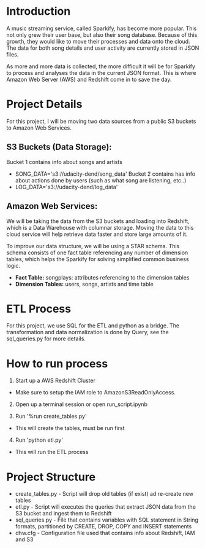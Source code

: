 # Introduction
A music streaming service, called Sparkify, has become more popular. This not only grew their user base, but also their song database. Because of this growth, they would like to move their processes and data onto the cloud. The data for both song details and user activity are currently stored in JSON files.

As more and more data is collected, the more difficult it will be for Sparkify to process and analyses the data in the current JSON format. This is where Amazon Web Server (AWS) and Redshift come in to save the day.

# Project Details
For this project, I will be moving two data sources from a public S3 buckets to Amazon Web Services.

## S3 Buckets (Data Storage):
Bucket 1 contains info about songs and artists
- SONG_DATA='s3://udacity-dend/song_data'
Bucket 2 contains has info about actions done by users (such as what song are listening, etc..)
- LOG_DATA='s3://udacity-dend/log_data'

## Amazon Web Services:
We will be taking the data from the S3 buckets and loading into Redshift, which is a Data Warehouse with columnar storage. Moving the data to this cloud service will help retrieve data faster and store large amounts of it.

To improve our data structure, we will be using a STAR schema. This schema consists of one fact table referencing any number of dimension tables, which helps the Sparkify for solving simplified common business logic.

- **Fact Table:** songplays: attributes referencing to the dimension tables
- **Dimension Tables:** users, songs, artists and time table

# ETL Process
For this project, we use SQL for the ETL and python as a bridge. The transformation and data normalization is done by Query, see the sql_queries.py for more details.

# How to run process
1. Start up a AWS Redshift Cluster
- Make sure to setup the IAM role to AmazonS3ReadOnlyAccess.

2. Open up a terminal session or open run_script.ipynb

3. Run '%run create_tables.py'
- This will create the tables, must be run first

4. Run 'python etl.py'
- This will run the ETL process

# Project Structure
- create_tables.py - Script will drop old tables (if exist) ad re-create new tables
- etl.py - Script will executes the queries that extract JSON data from the S3 bucket and ingest them to Redshift
- sql_queries.py - File that contains variables with SQL statement in String formats, partitioned by CREATE, DROP, COPY and INSERT statements
- dhw.cfg - Configuration file used that contains info about Redshift, IAM and S3




 


 
 


